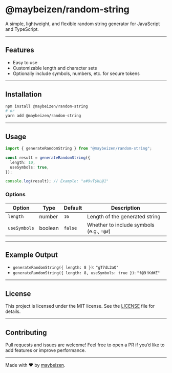 # @maybeizen/random-string

A simple, lightweight, and flexible random string generator for JavaScript and TypeScript.

---

## Features

- Easy to use
- Customizable length and character sets
- Optionally include symbols, numbers, etc. for secure tokens

---

## Installation

```bash
npm install @maybeizen/random-string
# or
yarn add @maybeizen/random-string
```

---

## Usage

```ts
import { generateRandomString } from "@maybeizen/random-string";

const result = generateRandomString({
  length: 10,
  useSymbols: true,
});

console.log(result); // Example: "a#9vT$kL@1"
```

### Options

| Option       | Type    | Default | Description                              |
| ------------ | ------- | ------- | ---------------------------------------- |
| `length`     | number  | `16`    | Length of the generated string           |
| `useSymbols` | boolean | `false` | Whether to include symbols (e.g., `!@#`) |

---

## Example Output

- `generateRandomString({ length: 8 })`: `"gT7dL2aQ"`
- `generateRandomString({ length: 8, useSymbols: true })`: `"f@9!Kd#Z"`

---

## License

This project is licensed under the MIT license. See the [LICENSE](license) file for details.

---

## Contributing

Pull requests and issues are welcome! Feel free to open a PR if you’d like to add features or improve performance.

---

Made with ❤️ by [maybeizen](https://github.com/maybeizen).
